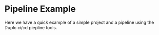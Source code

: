 # Pipeline Example  

Here we have a quick example of a simple project and a pipeline using the Duplo ci/cd piepline tools. 

